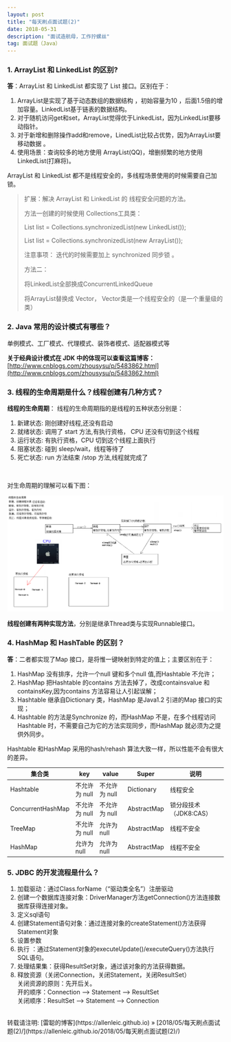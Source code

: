 ```yaml
---
layout: post
title: "每天刷点面试题(2)"
date: 2018-05-31
description: "面试造航母，工作拧螺丝"
tag: 面试题（Java）
---
```


### 1. ArrayList 和 LinkedList 的区别?

**答**：ArrayList 和 LinkedList 都实现了 List 接口。区别在于：   

1. ArrayList是实现了基于动态数组的数据结构 ，初始容量为10 ，后面1.5倍的增加容量。LinkedList基于链表的数据结构。 
2. 对于随机访问get和set，ArrayList觉得优于LinkedList，因为LinkedList要移动指针。 
3. 对于新增和删除操作add和remove，LinedList比较占优势，因为ArrayList要移动数据 。
4. 使用场景：查询较多的地方使用 ArrayList(QQ)，增删频繁的地方使用 LinkedList(打麻将)。

ArrayList 和 LinkedList 都不是线程安全的，多线程场景使用的时候需要自己加锁。

> 扩展：解决 ArrayList 和 LinkedList 的 线程安全问题的方法。  
>
> 方法一创建的时候使用 Collections工具类：
>
> List<String> list = Collections.synchronizedList(new LinkedList<String>());   
>
> List<String> list = Collections.synchronizedList(new ArrayList<String>());   
>
> 注意事项： 迭代的时候需要加上 synchronized 同步锁 。  
>
> 
>
> 方法二：  
>
> 将LinkedList全部换成ConcurrentLinkedQueue     
>
> 将ArrayList替换成 Vector， Vector类是一个线程安全的（是一个重量级的类） 

### 2. Java 常用的设计模式有哪些？

单例模式、工厂模式、代理模式、装饰者模式、适配器模式等

**关于经典设计模式在 JDK 中的体现可以查看这篇博客：**  [http://www.cnblogs.com/zhousysu/p/5483862.html](http://www.cnblogs.com/zhousysu/p/5483862.html)

### 3. 线程的生命周期是什么？线程创建有几种方式？

**线程的生命周期**：  线程的生命周期指的是线程的五种状态分别是：  

1. 新建状态: 刚创建好线程,还没有启动 
2. 就绪状态: 调用了 start 方法,有执行资格， CPU 还没有切到这个线程 
3. 运行状态: 有执行资格，CPU 切到这个线程上面执行 
4. 阻塞状态: 碰到 sleep/wait，线程等待了
5. 死亡状态: run 方法结束 /stop 方法,线程就完成了

<br>

对生命周期的理解可以看下图：  

![1527782092219](/images/posts/interview/1527782092219.png)

**线程创建有两种实现方法**，分别是继承Thread类与实现Runnable接口。    

### 4. HashMap 和 HashTable 的区别？

**答**：二者都实现了Map 接口，是将惟一键映射到特定的值上；主要区别在于：   

1. HashMap 没有排序，允许一个null 键和多个null 值,而Hashtable 不允许；   
2. HashMap 把Hashtable 的contains 方法去掉了，改成containsvalue 和containsKey,因为contains 方法容易让人引起误解；  
3. Hashtable 继承自Dictionary 类，HashMap 是Java1.2 引进的Map 接口的实现；   
4. Hashtable 的方法是Synchronize 的，而HashMap 不是，在多个线程访问Hashtable 时，不需要自己为它的方法实现同步，而HashMap 就必须为之提供外同步。  

Hashtable 和HashMap 采用的hash/rehash 算法大致一样，所以性能不会有很大的差异。 



| 集合类            | key           | value         | Super       | 说明                   |
| ----------------- | ------------- | ------------- | ----------- | ---------------------- |
| Hashtable         | 不允许为 null | 不允许为 null | Dictionary  | 线程安全               |
| ConcurrentHashMap | 不允许为 null | 不允许为 null | AbstractMap | 锁分段技术（JDK8:CAS） |
| TreeMap           | 不允许为 null | 允许为 null   | AbstractMap | 线程不安全             |
| HashMap           | 允许为 null   | 允许为 null   | AbstractMap | 线程不安全             |

 

### 5. JDBC 的开发流程是什么？

1. 加载驱动：通过Class.forName（“驱动类全名”）注册驱动
2. 创建一个数据库连接对象：DriverManager方法getConnection()方法连接数据库获得连接对象。 
3. 定义sql语句
4. 创建Statement语句对象：通过连接对象的createStatement()方法获得Statement对象 
5. 设置参数
6. 执行 ：通过Statement对象的executeUpdate()/executeQuery()方法执行SQL语句。 
7. 处理结果集：获得ResultSet对象，通过该对象的方法获得数据。 
8. 释放资源（关闭Connection，关闭Statement，关闭ResultSet）   
   关闭资源的原则：先开后关。  
   开的顺序：Connection --> Statement --> ResultSet  
   关闭顺序：ResultSet --> Statement --> Connection  

<br/>
转载请注明: [雷聪的博客](https://allenleic.github.io) » [2018/05/每天刷点面试题(2)/](https://allenleic.github.io/2018/05/每天刷点面试题(2)/)
